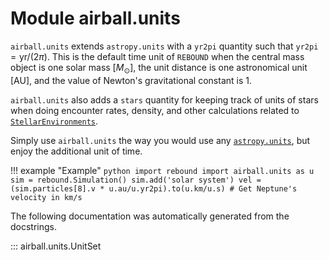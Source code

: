 # Module airball.units

`airball.units` extends `astropy.units` with a `yr2pi` quantity such that `yr2pi`$= \mathrm{yr}/(2\pi)$. This is the default time unit of `REBOUND` when the central mass object is one solar mass [$M_\odot$], the unit distance is one astronomical unit [AU], and the value of Newton's gravitational constant is 1.

`airball.units` also adds a `stars` quantity for keeping track of units of stars when doing encounter rates, density, and other calculations related to [`StellarEnvironments`](../environments/#airball.environments.StellarEnvironment).

Simply use `airball.units` the way you would use any [`astropy.units`](https://docs.astropy.org/en/stable/units/index.html), but enjoy the additional unit of time.

!!! example "Example"
    ```python
    import rebound
    import airball.units as u
    sim = rebound.Simulation()
    sim.add('solar system')
    vel = (sim.particles[8].v * u.au/u.yr2pi).to(u.km/u.s) # Get Neptune's velocity in km/s
    ```

The following documentation was automatically generated from the docstrings.

::: airball.units.UnitSet
